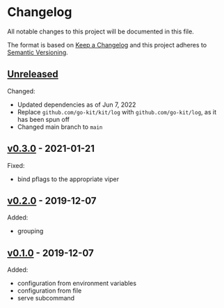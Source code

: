 # Changelog

All notable changes to this project will be documented in this file.

The format is based on [Keep a Changelog](http://keepachangelog.com/en/1.0.0/)
and this project adheres to [Semantic Versioning](http://semver.org/spec/v2.0.0.html).

## [Unreleased]

Changed:

- Updated dependencies as of Jun 7, 2022
- Replace `github.com/go-kit/kit/log` with `github.com/go-kit/log`, as it has been spun off
- Changed main branch to `main`

## [v0.3.0] - 2021-01-21

Fixed:

- bind pflags to the appropriate viper

## [v0.2.0] - 2019-12-07

Added:

- grouping

## [v0.1.0] - 2019-12-07

Added:

- configuration from environment variables
- configuration from file
- serve subcommand

[Unreleased]: https://github.com/julian7/sensu-influx-shipper/compare/v0.3.0...HEAD
[v0.3.0]: https://github.com/julian7/sensu-influx-shipper/compare/v0.2.0...v0.3.0
[v0.2.0]: https://github.com/julian7/sensu-influx-shipper/compare/v0.1.0...v0.2.0
[v0.1.0]: https://github.com/julian7/sensu-influx-shipper/releases/tag/v0.1.0
